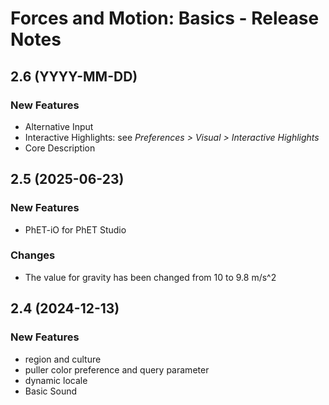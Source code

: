 # Forces and Motion: Basics - Release Notes
<!-- 
Instructions:
* Replace {{SIM_TITLE}} with the simulation title.
* Replace {{VERSION}} with the version number, in MAJOR.MINOR format, e.g. "1.2".
* For a published version, replace {{PUBLICATION_DATE}} with the publication date, in year-month-day format, e.g. "2025-05-16".
* For a version that has not been published yet, replace {{PUBLICATION_DATE}} with "in progress".
* For a 1.0 release, only the 1.0 heading and date is needed. This includes ports of legacy sims.
* Developer and designer should collaborate on what to include for any release beyond 1.0. 
* For each new version, add a section to the top of these release notes - reverse chronological order, with the most-recent version at the top.

For an exemplar, see https://github.com/phetsims/balancing-chemical-equations/blob/main/doc/release-notes.md
-->

## 2.6 (YYYY-MM-DD)

### New Features
* Alternative Input
* Interactive Highlights: see _Preferences > Visual > Interactive Highlights_
* Core Description

## 2.5 (2025-06-23)

### New Features
* PhET-iO for PhET Studio

### Changes
* The value for gravity has been changed from 10 to 9.8 m/s^2
  
## 2.4 (2024-12-13)

### New Features
* region and culture
* puller color preference and query parameter
* dynamic locale
* Basic Sound
